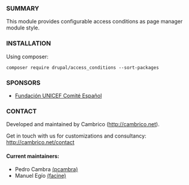 ### SUMMARY
This module provides configurable access conditions as page manager module style.

### INSTALLATION
Using composer:
```
composer require drupal/access_conditions --sort-packages
```

### SPONSORS
- [Fundación UNICEF Comité Español](https://www.unicef.es)

### CONTACT
Developed and maintained by Cambrico (http://cambrico.net).

Get in touch with us for customizations and consultancy:
http://cambrico.net/contact

#### Current maintainers:
- Pedro Cambra [(pcambra)](https://www.drupal.org/u/pcambra)
- Manuel Egío [(facine)](https://www.drupal.org/u/facine)
